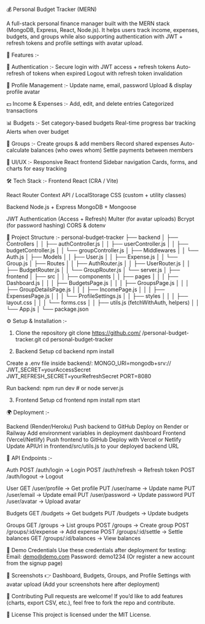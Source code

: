 💰 Personal Budget Tracker (MERN)

A full-stack personal finance manager built with the MERN stack (MongoDB, Express, React, Node.js).
It helps users track income, expenses, budgets, and groups while also supporting authentication with JWT + refresh tokens and profile settings with avatar upload.

🚀 Features :-

🔐 Authentication :-
Secure login with JWT access + refresh tokens
Auto-refresh of tokens when expired
Logout with refresh token invalidation

👤 Profile Management :-
Update name, email, password
Upload & display profile avatar

💵 Income & Expenses :-
Add, edit, and delete entries
Categorized transactions

📊 Budgets :-
Set category-based budgets
Real-time progress bar tracking
Alerts when over budget

👥 Groups :-
Create groups & add members
Record shared expenses
Auto-calculate balances (who owes whom)
Settle payments between members

🎨 UI/UX :-
Responsive React frontend
Sidebar navigation
Cards, forms, and charts for easy tracking

🛠️ Tech Stack :-
Frontend
React (CRA / Vite)

React Router
Context API / LocalStorage
CSS (custom + utility classes)

Backend
Node.js + Express
MongoDB + Mongoose

JWT Authentication (Access + Refresh)
Multer (for avatar uploads)
Bcrypt (for password hashing)
CORS & dotenv

📂 Project Structure :-
personal-budget-tracker
├── backend
│ ├── Controllers
│ │ ├── authController.js
│ │ ├── userController.js
│ │ ├── budgetController.js
│ │ └── groupController.js
│ ├── Middlewares
│ │ └── Auth.js
│ ├── Models
│ │ ├── User.js
│ │ ├── Expense.js
│ │ └── Group.js
│ ├── Routes
│ │ ├── AuthRouter.js
│ │ ├── UserRouter.js
│ │ ├── BudgetRouter.js
│ │ └── GroupRouter.js
│ └── server.js
│
├── frontend
│ ├── src
│ │ ├── components
│ │ ├── pages
│ │ │ ├── Dashboard.js
│ │ │ ├── BudgetsPage.js
│ │ │ ├── GroupsPage.js
│ │ │ ├── GroupDetailsPage.js
│ │ │ ├── IncomePage.js
│ │ │ ├── ExpensesPage.js
│ │ │ └── ProfileSettings.js
│ │ ├── styles
│ │ │ ├── layout.css
│ │ │ └── forms.css
│ │ ├── utils.js (fetchWithAuth, helpers)
│ │ └── App.js
│ └── package.json

⚙️ Setup & Installation :-

1. Clone the repository
git clone https://github.com/
<your-username>/personal-budget-tracker.git
cd personal-budget-tracker

2. Backend Setup
cd backend
npm install

Create a .env file inside backend/:
MONGO_URI=mongodb+srv://<your-mongo-uri>
JWT_SECRET=yourAccessSecret
JWT_REFRESH_SECRET=yourRefreshSecret
PORT=8080

Run backend:
npm run dev # or node server.js

3. Frontend Setup
cd frontend
npm install
npm start

🌍 Deployment :-

Backend (Render/Heroku)
Push backend to GitHub
Deploy on Render or Railway
Add environment variables in deployment dashboard
Frontend (Vercel/Netlify)
Push frontend to GitHub
Deploy with Vercel or Netlify
Update APIUrl in frontend/src/utils.js to your deployed backend URL

🧪 API Endpoints :-

Auth
POST /auth/login → Login
POST /auth/refresh → Refresh token
POST /auth/logout → Logout

User
GET /user/profile → Get profile
PUT /user/name → Update name
PUT /user/email → Update email
PUT /user/password → Update password
PUT /user/avatar → Upload avatar

Budgets
GET /budgets → Get budgets
PUT /budgets → Update budgets

Groups
GET /groups → List groups
POST /groups → Create group
POST /groups/:id/expense → Add expense
POST /groups/:id/settle → Settle balances
GET /groups/:id/balances → View balances

👤 Demo Credentials
Use these credentials after deployment for testing:
Email: demo@demo.com
Password: demo1234
(Or register a new account from the signup page)

📸 Screenshots
👉 Dashboard, Budgets, Groups, and Profile Settings with avatar upload
(Add your screenshots here after deployment)

🙌 Contributing
Pull requests are welcome! If you’d like to add features (charts, export CSV, etc.), feel free to fork the repo and contribute.

📜 License
This project is licensed under the MIT License.
